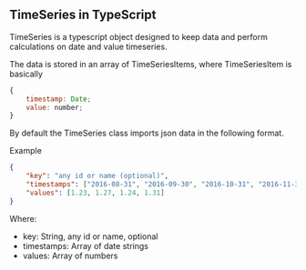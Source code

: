 ## TimeSeries in TypeScript

TimeSeries is a typescript object designed to keep data and perform calculations on date and value timeseries.

The data is stored in an array of TimeSeriesItems, where TimeSeriesItem is basically

```js
{
	timestamp: Date;
	value: number;
}
```

By default the TimeSeries class imports json data in the following format.

Example

```json
{
	"key": "any id or name (optional)",
	"timestamps": ["2016-08-31", "2016-09-30", "2016-10-31", "2016-11-30"],
	"values": [1.23, 1.27, 1.24, 1.31]
}
```

Where:

* key: String, any id or name, optional
* timestamps: Array of date strings
* values: Array of numbers

